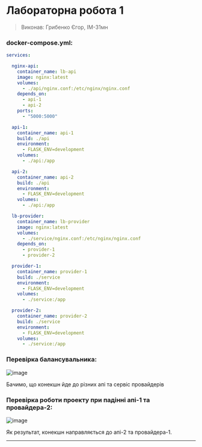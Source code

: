 # Лабораторна робота 1
> Виконав: Грибенко Єгор, ІМ-31мн

### docker-compose.yml:

```yml
services:

  nginx-api:
    container_name: lb-api
    image: nginx:latest
    volumes:
      - ./api/nginx.conf:/etc/nginx/nginx.conf
    depends_on:
      - api-1
      - api-2
    ports:
      - "5000:5000"

  api-1:
    container_name: api-1
    build: ./api
    environment:
      - FLASK_ENV=development
    volumes:
      - ./api:/app

  api-2:
    container_name: api-2
    build: ./api
    environment:
      - FLASK_ENV=development
    volumes:
      - ./api:/app

  lb-provider:
    container_name: lb-provider
    image: nginx:latest
    volumes:
      - ./service/nginx.conf:/etc/nginx/nginx.conf
    depends_on:
      - provider-1
      - provider-2

  provider-1:
    container_name: provider-1
    build: ./service
    environment:
      - FLASK_ENV=development
    volumes:
      - ./service:/app

  provider-2:
    container_name: provider-2
    build: ./service
    environment:
      - FLASK_ENV=development
    volumes:
      - ./service:/app

```

### Перевірка балансувальника:
![image](https://github.com/user-attachments/assets/fa0be418-c3aa-459e-bde1-259edc2cc0ab)

Бачимо, що конекшн йде до різних апі та сервіс провайдерів

### Перевірка роботи проекту при падінні апі-1 та провайдера-2:
![image](https://github.com/user-attachments/assets/189911fd-f520-4b53-994b-5801919896a7)

Як результат, конекшн направляється до апі-2 та провайдера-1.

---

